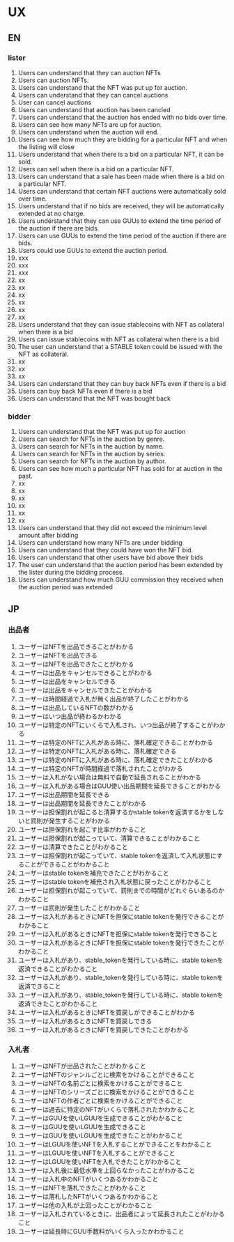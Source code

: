 # UX

## EN
### lister

1. Users can understand that they can auction NFTs
2. Users can auction NFTs.
3. Users can understand that the NFT was put up for auction.
4. Users can understand that they can cancel auctions
5. User can cancel auctions
6. Users can understand that auction has been cancled
7. Users can understand that the auction has ended with no bids over time.
8. Users can see how many NFTs are up for auction.
9. Users can understand when the auction will end.
10. Users can see how much they are bidding for a particular NFT and when the listing will close
11. Users understand that when there is a bid on a particular NFT, it can be sold.
12. Users can sell when there is a bid on a particular NFT.
13. Users can understand that a sale has been made when there is a bid on a particular NFT.
14. Users can understand that certain NFT auctions were automatically sold over time.
15. Users understand that if no bids are received, they will be automatically extended at no charge.
16. Users understand that they can use GUUs to extend the time period of the auction if there are bids.
17. Users can use GUUs to extend the time period of the  auction if there are bids.
18. Users could use GUUs to extend the auction period.
19. xxx
20. xxx
21. xxx
22. xx
23. xx
24. xx
25. xx
26. xx
27. xx
28. Users understand that they can issue stablecoins with NFT as collateral when there is a bid
29. Users can issue stablecoins with NFT as collateral when there is a bid
30. The user can understand that a STABLE token could be issued with the NFT as collateral.
31. xx
32. xx
33. xx
34. Users can understand that they can buy back NFTs even if there is a bid
35. Users can buy back NFTs even if there is a bid
36. Users can understand that the NFT was bought back

### bidder

1. Users can understand that the NFT was put up for auction
2. Users can search for NFTs in the auction by genre.
3. Users can search for NFTs in the auction by name.
4. Users can search for NFTs in the auction by series.
5. Users can search for NFTs in the auction by author.
6. Users can see how much a particular NFT has sold for at auction in the past.
7. xx
8. xx
9. xx
10. xx
11. xx
12. xx
13. Users can understand that they did not exceed the minimum level amount after bidding
14. Users can understand how many NFTs are under bidding
15. Users can understand that they could have won the NFT bid.
16. Users can understand that other users have bid above their bids
17. The user can understand that the auction period has been extended by the lister during the bidding process.
18. Users can understand how much GUU commission they received when the auction period was extended

## JP

### 出品者

1. ユーザーはNFTを出品できることがわかる
2. ユーザーはNFTを出品できる
3. ユーザーはNFTを出品できたことがわかる
4. ユーザーは出品をキャンセルできることがわかる
5. ユーザーは出品をキャンセルできる
6. ユーザーは出品をキャンセルできたことがわかる
7. ユーザーは時間経過で入札が無く出品が終了したことがわかる
8. ユーザーは出品しているNFTの数がわかる
9. ユーザーはいつ出品が終わるかわかる
10. ユーザーは特定のNFTにいくらで入札され、いつ出品が終了することがわかる
11. ユーザーは特定のNFTに入札がある時に、落札確定できることがわかる
12. ユーザーは特定のNFTに入札がある時に、落札確定できる
13. ユーザーは特定のNFTに入札がある時に、落札確定できたことがわかる
14. ユーザーは特定のNFTが時間経過で落札されたことがわかる
15. ユーザーは入札がない場合は無料で自動で延長されることがわかる
16. ユーザーは入札がある場合はGUU使い出品期間を延長できることがわかる
17. ユーザーは出品期間を延長できる
18. ユーザーは出品期間を延長できたことがわかる
19. ユーザーは担保割れが起こると清算するかstable tokenを返済するかをしないと罰則が発生することがわかる
20. ユーザーは担保割れを起こす比率がわかること
21. ユーザーは担保割れが起こっていて、清算できることがわかること
22. ユーザーは清算できたことがわかること
23. ユーザーは担保割れが起こっていて、stable tokenを返済して入札状態にすることができることがわかること
24. ユーザーはstable tokenを補充できたことがわかること
25. ユーザーはstable tokenを補充され入札状態に戻ったことがわかること
26. ユーザーは担保割れが起こっていて、罰則までの時間がどれぐらいあるのかわかること
27. ユーザーは罰則が発生したことがわかること
28. ユーザーは入札があるときにNFTを担保にstable tokenを発行できることがわかること
29. ユーザーは入札があるときにNFTを担保にstable tokenを発行できること
30. ユーザーは入札があるときにNFTを担保にstable tokenを発行できたことがわかること
31. ユーザーは入札があり、stable_tokenを発行している時に、stable tokenを返済できることがわかること
32. ユーザーは入札があり、stable_tokenを発行している時に、stable tokenを返済できること
33. ユーザーは入札があり、stable_tokenを発行している時に、stable tokenを返済できたことがわかること
34. ユーザーは入札があるときにNFTを買戻しができることがわかる
35. ユーザーは入札があるときにNFTを買戻しできる
36. ユーザーは入札があるときにNFTを買戻しできたことがわかる

### 入札者

1. ユーザーはNFTが出品されたことがわかること
2. ユーザーはNFTのジャンルごとに検索をかけることができること
3. ユーザーはNFTの名前ごとに検索をかけることができること
4. ユーザーはNFTのシリーズごとに検索をかけることができること
5. ユーザーはNFTの作者ごとに検索をかけることができること
6. ユーザーは過去に特定のNFTがいくらで落札されたかわかること
7. ユーザーはGUUを使いLGUUを生成できることがわかること
8. ユーザーはGUUを使いLGUUを生成できること
9. ユーザーはGUUを使いLGUUを生成できたことがわかること
10. ユーザーはLGUUを使いNFTを入札することができることをわかること
11. ユーザーはLGUUを使いNFTを入札することができること
12. ユーザーはLGUUを使いNFTを入札できたことがわかること
13. ユーザーは入札後に最低水準を上回らなかったことがわかること
14. ユーザーは入札中のNFTがいくつあるかわかること
15. ユーザーはNFTを落札できたことがわかること
16. ユーザーは落札したNFTがいくつあるかわかること
17. ユーザーは他の入札が上回ったことがわかること
18. ユーザーは入札されているときに、出品者によって延長されたことがわかること
19. ユーザーは延長時にGUU手数料がいくら入ったかわかること

